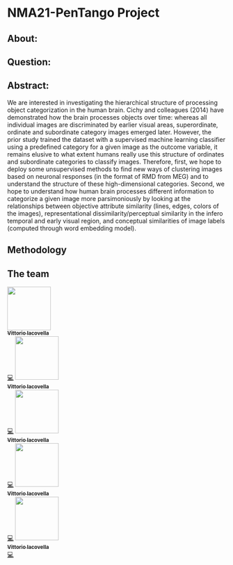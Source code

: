 # NMA21-PenTango Project

## About:



## Question:



## Abstract:


We are interested in investigating the hierarchical structure of processing object categorization in the human brain. Cichy and colleagues (2014) have demonstrated how the brain processes objects over time: whereas all individual images are discriminated by earlier visual areas, superordinate, ordinate and subordinate category images emerged later. 
However, the prior study trained the dataset with a supervised machine learning classifier using a predefined category for a given image as the outcome variable, it remains elusive to what extent humans really use this structure of ordinates and subordinate categories to classify images. Therefore, first, we hope to deploy some unsupervised methods to find new ways of clustering images based on neuronal responses (in the format of RMD from MEG) and to understand the structure of these high-dimensional categories. Second, we hope to understand how human brain processes different information to categorize a given image more parsimoniously by looking at the relationships between objective attribute similarity (lines, edges, colors of the images), representational dissimilarity/perceptual similarity in the infero temporal and early visual region, and conceptual similarities of image labels (computed through word embedding model). 



## Methodology






## The team

<tr>
    <td align="center"><a href="https://github.com/viacovella"><img src="https://avatars1.githubusercontent.com/u/1639782?v=4?s=100" width="100px;" alt=""/><br /><sub><b>Vittorio Iacovella</b></sub></a><br /><a href="https://github.com/physiopy/phys2bids/commits?author=viacovella" title="Code">💻</a></td>
</tr>
<tr>
    <td align="center"><a href="https://github.com/viacovella"><img src="https://avatars1.githubusercontent.com/u/1639782?v=4?s=100" width="100px;" alt=""/><br /><sub><b>Vittorio Iacovella</b></sub></a><br /><a href="https://github.com/physiopy/phys2bids/commits?author=viacovella" title="Code">💻</a></td>
</tr>
<tr>
    <td align="center"><a href="https://github.com/viacovella"><img src="https://avatars1.githubusercontent.com/u/1639782?v=4?s=100" width="100px;" alt=""/><br /><sub><b>Vittorio Iacovella</b></sub></a><br /><a href="https://github.com/physiopy/phys2bids/commits?author=viacovella" title="Code">💻</a></td>
</tr>
<tr>
    <td align="center"><a href="https://github.com/viacovella"><img src="https://avatars1.githubusercontent.com/u/1639782?v=4?s=100" width="100px;" alt=""/><br /><sub><b>Vittorio Iacovella</b></sub></a><br /><a href="https://github.com/physiopy/phys2bids/commits?author=viacovella" title="Code">💻</a></td>
</tr>
<tr>
    <td align="center"><a href="https://github.com/viacovella"><img src="https://avatars1.githubusercontent.com/u/1639782?v=4?s=100" width="100px;" alt=""/><br /><sub><b>Vittorio Iacovella</b></sub></a><br /><a href="https://github.com/physiopy/phys2bids/commits?author=viacovella" title="Code">💻</a></td>
</tr>
